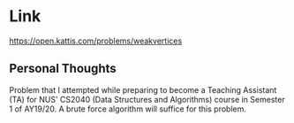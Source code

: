 # Link

https://open.kattis.com/problems/weakvertices

## Personal Thoughts

Problem that I attempted while preparing to become a Teaching Assistant (TA) for NUS' CS2040 (Data Structures and Algorithms) course in Semester 1 of AY19/20. A brute force algorithm will suffice for this problem.

